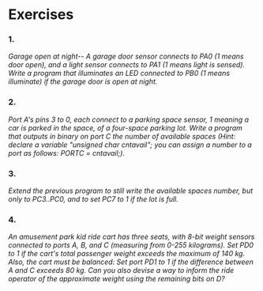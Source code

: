 # Exercises

### 1. 
*Garage open at night-- A garage door sensor connects to PA0 (1 means door open), and a light sensor connects to PA1 (1 means light is sensed). Write a program that illuminates an LED connected to PB0 (1 means illuminate) if the garage door is open at night.*
  
### 2. 
*Port A's pins 3 to 0, each connect to a parking space sensor, 1 meaning a car is parked in the space, of a four-space parking lot. Write a program that outputs in binary on port C the number of available spaces (Hint: declare a variable "unsigned char cntavail"; you can assign a number to a port as follows: PORTC = cntavail;).*

### 3. 
*Extend the previous program to still write the available spaces number, but only to PC3..PC0, and to set PC7 to 1 if the lot is full.*
 
### 4.
 *An amusement park kid ride cart has three seats, with 8-bit weight sensors connected to ports A, B, and C (measuring from 0-255 kilograms). Set PD0 to 1 if the cart's total passenger weight exceeds the maximum of 140 kg. Also, the cart must be balanced: Set port PD1 to 1 if the difference between A and C exceeds 80 kg. Can you also devise a way to inform the ride operator of the approximate weight using the remaining bits on D?*

